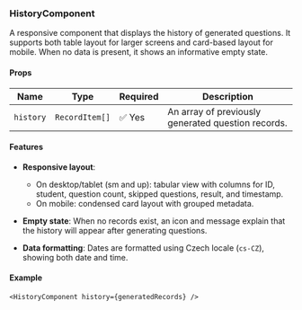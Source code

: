 ### HistoryComponent

A responsive component that displays the history of generated questions. It supports both table layout for larger screens and card-based layout for mobile. When no data is present, it shows an informative empty state.

#### Props

| Name      | Type            | Required | Description                                      |
|-----------|-----------------|----------|--------------------------------------------------|
| `history` | `RecordItem[]`  | ✅ Yes   | An array of previously generated question records. |

#### Features

- **Responsive layout**:
    - On desktop/tablet (sm and up): tabular view with columns for ID, student, question count, skipped questions, result, and timestamp.
    - On mobile: condensed card layout with grouped metadata.

- **Empty state**: When no records exist, an icon and message explain that the history will appear after generating questions.

- **Data formatting**: Dates are formatted using Czech locale (`cs-CZ`), showing both date and time.

#### Example

```tsx
<HistoryComponent history={generatedRecords} />
```
